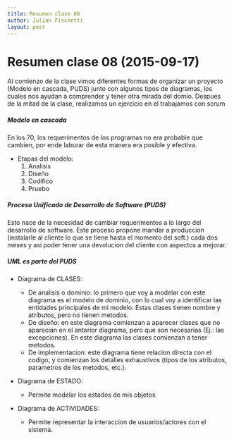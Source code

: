 ```yaml
---
title: Resumen clase 08
author: Julian Fischetti
layout: post
---
```


Resumen clase 08 (2015-09-17)
=============================

Al comienzo de la clase vimos diferentes formas de organizar un proyecto (Modelo en cascada, PUDS) junto con algunos tipos de diagramas, los cuales nos ayudan a comprender y tener otra mirada del domio.
Despues de la mitad de la clase, realizamos un ejercicio en el trabajamos con scrum

##### Modelo en cascada
En los 70, los requerimentos de los programas no era probable que cambien, por ende laburar de esta manera era posible y efectiva.
* Etapas del modelo:
    1) Analisis 
    2) Diseño 
    3) Codifico
    4) Pruebo

##### Proceso Unificado de Desarrollo de Software (PUDS)
Esto nace de la necesidad de cambiar requerimentos a lo largo del desarrollo de software.
Este proceso propone mandar a produccion (instalarle al cliente lo que se tiene hasta el momento del soft.) cada dos meses y asi poder tener una devolucion del cliente con aspectos a mejorar.

##### UML es parte del PUDS
* Diagrama de CLASES:
    * De analisis o dominio: lo primero que voy a modelar con este diagrama es el modelo de dominio, con lo cual voy a identificar las entidades principales de mi modelo. Estas clases tienen nombre y atributos, pero no tienen metodos.
    * De diseño: en este diagrama comienzan a aparecer clases que no aparecian en el anterior diagrama, pero que son necesarias (Ej.: las excepciones). En este diagrama las clases comienzan a tener metodos.
    * De implementacion: este diagrama tiene relacion directa con el codigo, y comienzan los detalles exhaustivos (tipos de los atributos, parametros de los metodos, etc.).

* Diagrama de ESTADO:
    * Permite modelar los estados de mis objetos

* Diagrama de ACTIVIDADES:
    * Permite representar la interaccion de usuarios/actores con el sistema.
